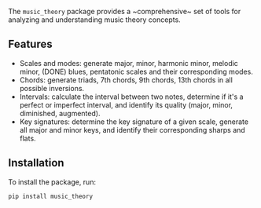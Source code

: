 The `music_theory` package provides a ~comprehensive~ set of tools for analyzing and understanding music theory concepts.

## Features

- Scales and modes:  generate major, minor, harmonic minor, melodic minor, (DONE)
     blues, pentatonic scales and their corresponding modes.
- Chords: generate triads, 7th chords, 9th chords, 13th chords in all possible inversions.
- Intervals: calculate the interval between two notes, determine if it's a perfect or imperfect interval, and identify its quality (major, minor, diminished, augmented).
- Key signatures: determine the key signature of a given scale, generate all major and minor keys, and identify their corresponding sharps and flats.

## Installation

To install the package, run:

```bash
pip install music_theory
```
